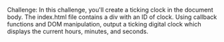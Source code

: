 Challenge: In this challenge, you'll create a ticking clock in the document body. The index.html file contains a div with an ID of clock. Using callback functions and DOM manipulation, output a ticking digital clock which displays the current hours, minutes, and seconds. 